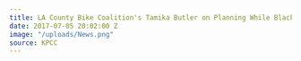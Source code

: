 ```yaml
---
title: LA County Bike Coalition's Tamika Butler on Planning While Black
date: 2017-07-05 20:02:00 Z
image: "/uploads/News.png"
source: KPCC
---
```


